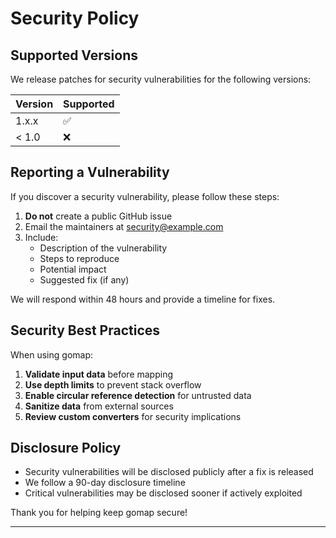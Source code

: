 # Security Policy

## Supported Versions

We release patches for security vulnerabilities for the following versions:

| Version | Supported          |
| ------- | ------------------ |
| 1.x.x   | :white_check_mark: |
| < 1.0   | :x:                |

## Reporting a Vulnerability

If you discover a security vulnerability, please follow these steps:

1. **Do not** create a public GitHub issue
2. Email the maintainers at security@example.com
3. Include:
   - Description of the vulnerability
   - Steps to reproduce
   - Potential impact
   - Suggested fix (if any)

We will respond within 48 hours and provide a timeline for fixes.

## Security Best Practices

When using gomap:

1. **Validate input data** before mapping
2. **Use depth limits** to prevent stack overflow
3. **Enable circular reference detection** for untrusted data
4. **Sanitize data** from external sources
5. **Review custom converters** for security implications

## Disclosure Policy

- Security vulnerabilities will be disclosed publicly after a fix is released
- We follow a 90-day disclosure timeline
- Critical vulnerabilities may be disclosed sooner if actively exploited

Thank you for helping keep gomap secure!

---
